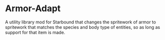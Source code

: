 # Armor-Adapt
A utility library mod for Starbound that changes the spritework of armor to spritework that matches the species and body type of entities, so as long as support for that item is made.
